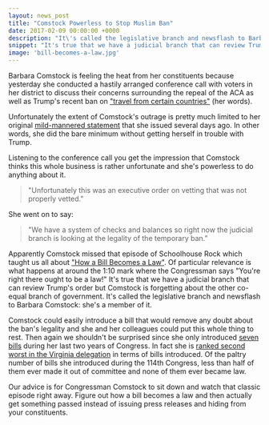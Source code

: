 ```yaml
---
layout: news_post
title: "Comstock Powerless to Stop Muslim Ban"
date: 2017-02-09 00:00:00 +0000
description: "It\'s called the legislative branch and newsflash to Barbara Comstock: she\'s a member of that branch of government."
snippet: "It's true that we have a judicial branch that can review Trump's order but Comstock is forgetting about the other co-equal branch of government. It\'s called the legislative branch and newsflash to Barbara Comstock: she\'s a member of it."
image: 'bill-becomes-a-law.jpg'
---
```

Barbara Comstock is feeling the heat from her constituents because yesterday she conducted a hastily arranged conference call with voters in her district to discuss their concerns surrounding the repeal of the ACA as well as Trump's recent ban on ["travel from certain countries"](http://bit.ly/2k72EH8) (her words).

Unfortunately the extent of Comstock's outrage is pretty much limited to her original [mild-mannered statement](https://comstock.house.gov/media-center/press-releases/comstock-statement-fridays-executive-order) that she issued several days ago. In other words, she did the bare minimum without getting herself in trouble with Trump.

Listening to the conference call you get the impression that Comstock thinks this whole business is rather unfortunate and she's powerless to do anything about it.

>"Unfortunately this was an executive order on vetting that was not properly vetted."

She went on to say:

>"We have a system of checks and balances so right now the judicial branch is looking at the legality of the temporary ban."

Apparently Comstock missed that episode of Schoolhouse Rock which taught us all about ["How a Bill Becomes a Law"](https://www.youtube.com/watch?v=FFroMQlKiag). Of particular relevance is what happens at around the 1:10 mark where the Congressman says "You're right there ought to be a law!" It's true that we have a judicial branch that can review Trump's order but Comstock is forgetting about the other co-equal branch of government. It's called the legislative branch and newsflash to Barbara Comstock: she's a member of it.

Comstock could easily introduce a bill that would remove any doubt about the ban's legality and she and her colleagues could put this whole thing to rest. Then again we shouldn't be surprised since she only introduced [seven bills](https://www.govtrack.us/congress/bills/browse?sponsor=412658) during her last two years of Congress. In fact she is [ranked second worst in the Virginia delegation](https://www.govtrack.us/congress/members/report-cards/2016/house-state-delegation-va/bills-introduced) in terms of bills introduced. Of the paltry number of bills she introduced during the 114th Congress, less than half of them ever made it out of committee and none of them ever became law.

Our advice is for Congressman Comstock to sit down and watch that classic episode right away. Figure out how a bill becomes a law and then actually get something passed instead of issuing press releases and hiding from your constituents.
